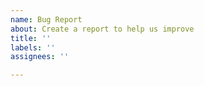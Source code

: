 ```yaml
---
name: Bug Report
about: Create a report to help us improve
title: ''
labels: ''
assignees: ''

---
```



